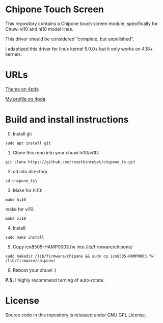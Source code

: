 # Chipone Touch Screen

This repository contains a Chipone touch screen module, specifically for Chuwi vi10 and hi10 model lines.

This driver should be considered "complete, but unpolished".

I adaptized this driver for linux kernel 5.0.0+ but it only works on 4.18+ kernels.

# URLs
[Theme on 4pda](http://4pda.ru/forum/index.php?showtopic=692634)

[My profile on 4pda](http://4pda.ru/forum/index.php?showuser=5204805)

# Build and install instructions

0. Install git 
```shell
sudo apt install git
```

1. Clone this repo into your chuwi hi10/vi10:
```shell
git clone https://github.com/rozetkinrobot/chipone_ts.git
```
2. cd into directory:
```shell
cd chipone_ts\
```
3. Make for 
hi10:
```shell
make hi10
```
make for vi10:
```shell
make vi10
```
4. Install:
```shell
sudo make install
```
5. Copy icn8505-HAMP0003.fw into /lib/firmware/chipone/
```shell
sudo makedir /lib/firmware/chipone && sudo cp icn8505-HAMP0003.fw /lib/firmware/chipone/
```

6. Reboot your chuwi :)

**P.S.** I highly recommend turning of auto-rotate.

# License
Source code in this repository is released under GNU GPL License.<br>
